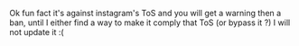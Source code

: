 Ok fun fact it's against instagram's ToS and you will get a warning then a ban, until I either find a way to make it comply that ToS (or bypass it ?) I will not update it :(
